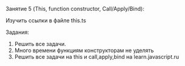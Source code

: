 Занятие 5 (This, function constructor, Call/Apply/Bind):

Изучить ссылки в файле this.ts

Задания:
1) Решить все задачи.
2) Много времени функциям конструкторам не уделять
3) Решить все задачи на this и call,apply,bind на learn.javascript.ru 